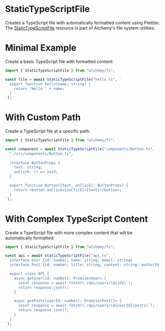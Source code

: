 # StaticTypeScriptFile

Creates a TypeScript file with automatically formatted content using Prettier. The [StaticTypeScriptFile](https://github.com/alchemy/alchemy/blob/main/src/fs/static-typescript-file.ts) resource is part of Alchemy's file system utilities.

# Minimal Example

Create a basic TypeScript file with formatted content:

```ts
import { StaticTypeScriptFile } from "alchemy/fs";

const file = await StaticTypeScriptFile("hello.ts", `
  export function hello(name: string) {
    return "Hello " + name;
  }
`);
```

# With Custom Path

Create a TypeScript file at a specific path:

```ts
import { StaticTypeScriptFile } from "alchemy/fs";

const component = await StaticTypeScriptFile("components/Button.ts", 
  "./src/components/Button.ts",
  `
  interface ButtonProps {
    text: string;
    onClick: () => void;
  }

  export function Button({text, onClick}: ButtonProps) {
    return <button onClick={onClick}>{text}</button>;
  }
`);
```

# With Complex TypeScript Content

Create a TypeScript file with more complex content that will be automatically formatted:

```ts
import { StaticTypeScriptFile } from "alchemy/fs";

const api = await StaticTypeScriptFile("api.ts", `
  interface User {id: number; name: string; email: string}
  interface Post {id: number; title: string; content: string; authorId: number}

  export class API {
    async getUser(id: number): Promise<User> {
      const response = await fetch(\`/api/users/\${id}\`);
      return response.json();
    }

    async getPosts(userId: number): Promise<Post[]> {
      const response = await fetch(\`/api/users/\${userId}/posts\`);
      return response.json();
    }
  }
`);
```